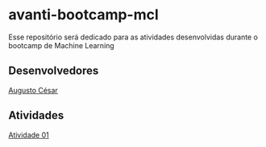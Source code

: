 # avanti-bootcamp-mcl

Esse repositório será dedicado para as atividades desenvolvidas durante o bootcamp de Machine Learning

## Desenvolvedores
[Augusto César](https://github.com/augustces)

## Atividades
[Atividade 01](https://github.com/augustces/avanti-bootcamp-mcl/tree/main/Atividade01)
